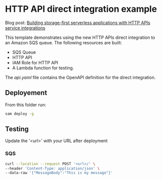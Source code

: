 <!-- Copyright 2020 Amazon.com, Inc. or its affiliates. All Rights Reserved.
SPDX-License-Identifier: MIT-0
//
Permission is hereby granted, free of charge, to any person obtaining a copy of this
software and associated documentation files (the "Software"), to deal in the Software
without restriction, including without limitation the rights to use, copy, modify,
merge, publish, distribute, sublicense, and/or sell copies of the Software, and to
permit persons to whom the Software is furnished to do so.
//
THE SOFTWARE IS PROVIDED "AS IS", WITHOUT WARRANTY OF ANY KIND, EXPRESS OR IMPLIED,
INCLUDING BUT NOT LIMITED TO THE WARRANTIES OF MERCHANTABILITY, FITNESS FOR A
PARTICULAR PURPOSE AND NONINFRINGEMENT. IN NO EVENT SHALL THE AUTHORS OR COPYRIGHT
HOLDERS BE LIABLE FOR ANY CLAIM, DAMAGES OR OTHER LIABILITY, WHETHER IN AN ACTION
OF CONTRACT, TORT OR OTHERWISE, ARISING FROM, OUT OF OR IN CONNECTION WITH THE
SOFTWARE OR THE USE OR OTHER DEALINGS IN THE SOFTWARE. -->

# HTTP API direct integration example

Blog post: [Building storage-first serverless applications with HTTP APIs service integrations](https://aws.amazon.com/blogs/compute/building-storage-first-applications-with-http-apis-service-integrations/)

This template demonstrates using the new HTTP APIs direct integration to an Amazon SQS queue. The following resources are built:
* SQS Queue
* HTTP API
* IAM Role for HTTP API
* A Lambda function for testing.

The *api.yaml* file contains the OpenAPI definition for the direct integration.

## Deployement
From this folder run:
```bash
sam deploy -g
```

## Testing
Update the '\<url\>' with your URL after deployment

### SQS
```bash
curl --location --request POST '<url>/' \
--header 'Content-Type: application/json' \
--data-raw '{"MessageBody":"This is my message"}'
```
